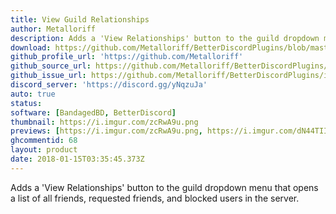 ```yaml
---
title: View Guild Relationships
author: Metalloriff
description: Adds a 'View Relationships' button to the guild dropdown menu that opens a list of all friends, requested friends, and blocked users in the server.
download: https://github.com/Metalloriff/BetterDiscordPlugins/blob/master/ViewGuildRelationships.plugin.js
github_profile_url: 'https://github.com/Metalloriff'
github_source_url: https://github.com/Metalloriff/BetterDiscordPlugins/blob/master/ViewGuildRelationships.plugin.js
github_issue_url: https://github.com/Metalloriff/BetterDiscordPlugins/issues/
discord_server: 'https://discord.gg/yNqzuJa'
auto: true
status:
software: [BandagedBD, BetterDiscord]
thumbnail: https://i.imgur.com/zcRwA9u.png
previews: [https://i.imgur.com/zcRwA9u.png, https://i.imgur.com/dN44TII.png, https://i.imgur.com/Mee7D1G.jpg]
ghcommentid: 68
layout: product
date: 2018-01-15T03:35:45.373Z
---
```

Adds a 'View Relationships' button to the guild dropdown menu that opens a list of all friends, requested friends, and blocked users in the server.